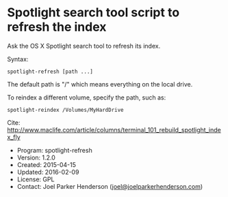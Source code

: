 # Spotlight search tool script to refresh the index

Ask the OS X Spotlight search tool to refresh its index.

Syntax:

    spotlight-refresh [path ...]

The default path is "/" which means everything on the local drive.

To reindex a different volume, specify the path, such as:

    spotlight-reindex /Volumes/MyHardDrive

Cite: http://www.maclife.com/article/columns/terminal_101_rebuild_spotlight_index_fly

* Program: spotlight-refresh
* Version: 1.2.0
* Created: 2015-04-15
* Updated: 2016-02-09
* License: GPL
* Contact: Joel Parker Henderson (joel@joelparkerhenderson.com)
